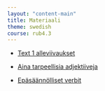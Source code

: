 ```yaml
---
layout: "content-main"
title: Materiaali
theme: swedish
course: rub4.3
---
```


- [Text 1 alleviivaukset](/media/rub4/text1_oikeat.pdf)

- [Aina tarpeellisia adjektiiveja](/media/rub4/adjektiivit_oikeat.pdf)
- [Epäsäännölliset verbit](/media/rub4/verbit_oikeat.pdf)
